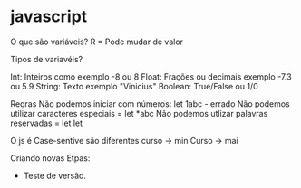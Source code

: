 # javascript

O que são variáveis?
R = Pode mudar de valor

Tipos de variavéis?

Int: Inteiros como exemplo -8 ou 8
Float: Frações ou decimais exemplo -7.3 ou 5.9
String: Texto exemplo "Vinicius"
Boolean: True/False ou 1/0

Regras
Não podemos iniciar com números: let 1abc - errado
Não podemos utilizar caracteres especiais = let *abc
Não podemos utlizar palavras reservadas = let let

O js é Case-sentive são diferentes
curso -> min
Curso -> mai

Criando novas Etpas:
- Teste de versão.

